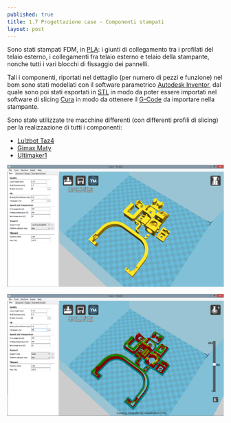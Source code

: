 ```yaml
---
published: true
title: 1.7 Progettazione case - Componenti stampati
layout: post
---
```


Sono stati stampati FDM, in [PLA](https://it.wikipedia.org/wiki/Acido_polilattico): i giunti di collegamento tra i profilati del telaio esterno, i collegamenti fra telaio esterno e telaio della stampante, nonche tutti i vari blocchi di fissaggio dei pannelli.

Tali i componenti, riportati nel dettaglio (per numero di pezzi e funzione) nel bom sono stati modellati con il software parametrico [Autodesk Inventor](http://www.autodesk.it/products/inventor/overview), dal quale sono poi stati esportati in [STL](https://it.wikipedia.org/wiki/STL_(formato_di_file)) in modo da poter essere importati nel software di slicing [Cura](https://software.ultimaker.com/) in modo da ottenere il [G-Code](https://it.wikipedia.org/wiki/Codice_G) da importare nella stampante.

Sono state utilizzate tre macchine differenti (con differenti profili di slicing) per la realizzazione di tutti i componenti:

- [Lulzbot Taz4](https://www.lulzbot.com/catalog)
- [Gimax Maty](http://www.gimax3d.com/maty_gimax-3d.html)
- [Ultimaker1](https://ultimaker.com/)

![curascreen](https://raw.githubusercontent.com/Giuzzo/Giuzzo.github.io/master/link_img/34.png)

![curascreen2](https://raw.githubusercontent.com/Giuzzo/Giuzzo.github.io/master/link_img/35.png)